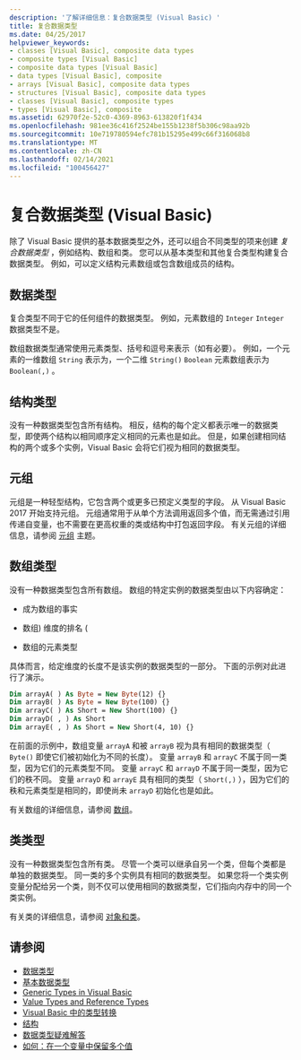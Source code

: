 ```yaml
---
description: '了解详细信息：复合数据类型 (Visual Basic) '
title: 复合数据类型
ms.date: 04/25/2017
helpviewer_keywords:
- classes [Visual Basic], composite data types
- composite types [Visual Basic]
- composite data types [Visual Basic]
- data types [Visual Basic], composite
- arrays [Visual Basic], composite data types
- structures [Visual Basic], composite data types
- classes [Visual Basic], composite types
- types [Visual Basic], composite
ms.assetid: 62970f2e-52c0-4369-8963-613820f1f434
ms.openlocfilehash: 981ee36c416f2524be155b1238f5b306c98aa92b
ms.sourcegitcommit: 10e719780594efc781b15295e499c66f316068b8
ms.translationtype: MT
ms.contentlocale: zh-CN
ms.lasthandoff: 02/14/2021
ms.locfileid: "100456427"
---
```

# <a name="composite-data-types-visual-basic"></a>复合数据类型 (Visual Basic)

除了 Visual Basic 提供的基本数据类型之外，还可以组合不同类型的项来创建 *复合数据类型* ，例如结构、数组和类。 您可以从基本类型和其他复合类型构建复合数据类型。 例如，可以定义结构元素数组或包含数组成员的结构。  
  
## <a name="data-types"></a>数据类型  

 复合类型不同于它的任何组件的数据类型。 例如，元素数组的 `Integer` `Integer` 数据类型不是。  
  
 数组数据类型通常使用元素类型、括号和逗号来表示（如有必要）。 例如，一个元素的一维数组 `String` 表示为，一个二维 `String()` `Boolean` 元素数组表示为 `Boolean(,)` 。  
  
## <a name="structure-types"></a>结构类型  

 没有一种数据类型包含所有结构。 相反，结构的每个定义都表示唯一的数据类型，即使两个结构以相同顺序定义相同的元素也是如此。 但是，如果创建相同结构的两个或多个实例，Visual Basic 会将它们视为相同的数据类型。  
  
## <a name="tuples"></a>元组

元组是一种轻型结构，它包含两个或更多已预定义类型的字段。 从 Visual Basic 2017 开始支持元组。 元组通常用于从单个方法调用返回多个值，而无需通过引用传递自变量，也不需要在更高权重的类或结构中打包返回字段。 有关元组的详细信息，请参阅 [元组](tuples.md) 主题。

## <a name="array-types"></a>数组类型  

 没有一种数据类型包含所有数组。 数组的特定实例的数据类型由以下内容确定：  
  
- 成为数组的事实  
  
- 数组) 维度的排名 (  
  
- 数组的元素类型  
  
 具体而言，给定维度的长度不是该实例的数据类型的一部分。 下面的示例对此进行了演示。  
  
```vb  
Dim arrayA( ) As Byte = New Byte(12) {}  
Dim arrayB( ) As Byte = New Byte(100) {}  
Dim arrayC( ) As Short = New Short(100) {}  
Dim arrayD( , ) As Short  
Dim arrayE( , ) As Short = New Short(4, 10) {}  
```  
  
 在前面的示例中，数组变量 `arrayA` 和被 `arrayB` 视为具有相同的数据类型（ `Byte()` 即使它们被初始化为不同的长度）。 变量 `arrayB` 和 `arrayC` 不属于同一类型，因为它们的元素类型不同。 变量 `arrayC` 和 `arrayD` 不属于同一类型，因为它们的秩不同。 变量 `arrayD` 和 `arrayE` 具有相同的类型（ `Short(,)` ），因为它们的秩和元素类型是相同的，即使尚未 `arrayD` 初始化也是如此。  
  
 有关数组的详细信息，请参阅 [数组](../arrays/index.md)。  
  
## <a name="class-types"></a>类类型  

 没有一种数据类型包含所有类。 尽管一个类可以继承自另一个类，但每个类都是单独的数据类型。 同一类的多个实例具有相同的数据类型。 如果您将一个类实例变量分配给另一个类，则不仅可以使用相同的数据类型，它们指向内存中的同一个类实例。  
  
 有关类的详细信息，请参阅 [对象和类](../objects-and-classes/index.md)。  
  
## <a name="see-also"></a>请参阅

- [数据类型](index.md)
- [基本数据类型](elementary-data-types.md)
- [Generic Types in Visual Basic](generic-types.md)
- [Value Types and Reference Types](value-types-and-reference-types.md)
- [Visual Basic 中的类型转换](type-conversions.md)
- [结构](structures.md)
- [数据类型疑难解答](troubleshooting-data-types.md)
- [如何：在一个变量中保留多个值](how-to-hold-more-than-one-value-in-a-variable.md)
